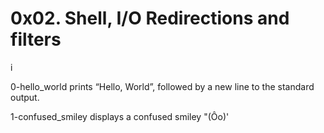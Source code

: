 # 0x02. Shell, I/O Redirections and filters
i

0-hello_world prints “Hello, World”, followed by a new line to the standard output.

1-confused_smiley displays a confused smiley "(Ôo)'
